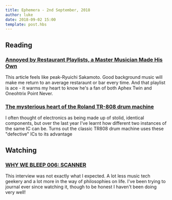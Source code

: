 ```yaml
---
title: Ephemera - 2nd September, 2018
author: luke
date: 2018-09-02 15:00
template: post.hbs
---
```


## Reading

### [Annoyed by Restaurant Playlists, a Master Musician Made His Own](https://www.nytimes.com/2018/07/23/dining/restaurant-music-playlists-ryuichi-sakamoto.html)

This article feels like peak-Ryuichi Sakamoto. Good background music will make me return to an average restaraunt or bar every time. And that playlist is ace - it warms my heart to know he's a fan of both Aphex Twin and Oneohtrix Point Never.

### [The mysterious heart of the Roland TR-808 drum machine](http://secretlifeofsynthesizers.com/the-strange-heart-of-the-roland-tr-808/)

I often thought of electronics as being made up of stolid, identical components, but over the last year I've learnt how different two instances of the same IC can be. Turns out the classic TR808 drum machine uses these "defective" ICs to its advantage

## Watching

### [WHY WE BLEEP 006: SCANNER](https://www.whywebleep.com/whywebleep/2018/30/whywebleep006)

This interview was not exactly what I expected. A lot less music tech geekery and a lot more in the way of philosophies on life. I've been trying to journal ever since watching it, though to be honest I haven't been doing very well!